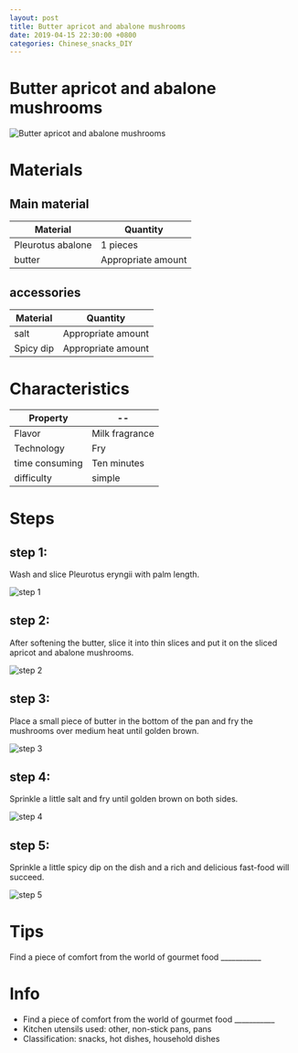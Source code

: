 ```yaml
---
layout: post
title: Butter apricot and abalone mushrooms
date: 2019-04-15 22:30:00 +0800
categories: Chinese_snacks_DIY
---
```


# Butter apricot and abalone mushrooms

![Butter apricot and abalone mushrooms]({{site.baseurl}}/img/410656/410656.jpg)

# Materials


## Main material

Material|Quantity
--|--
Pleurotus abalone|1 pieces
butter|Appropriate amount

## accessories

Material|Quantity
--|--
salt|Appropriate amount
Spicy dip|Appropriate amount

# Characteristics

Property|--
--|--
Flavor|Milk fragrance
Technology|Fry
time consuming|Ten minutes
difficulty|simple

# Steps

## step 1:

Wash and slice Pleurotus eryngii with palm length.

![step 1]({{site.baseurl}}/img/410656/1.jpg)

## step 2:

After softening the butter, slice it into thin slices and put it on the sliced apricot and abalone mushrooms.

![step 2]({{site.baseurl}}/img/410656/2.jpg)

## step 3:

Place a small piece of butter in the bottom of the pan and fry the mushrooms over medium heat until golden brown.

![step 3]({{site.baseurl}}/img/410656/3.jpg)

## step 4:

Sprinkle a little salt and fry until golden brown on both sides.

![step 4]({{site.baseurl}}/img/410656/4.jpg)

## step 5:

Sprinkle a little spicy dip on the dish and a rich and delicious fast-food will succeed.

![step 5]({{site.baseurl}}/img/410656/5.jpg)

# Tips

Find a piece of comfort from the world of gourmet food ___________

# Info

- Find a piece of comfort from the world of gourmet food ___________
- Kitchen utensils used: other, non-stick pans, pans
- Classification: snacks, hot dishes, household dishes